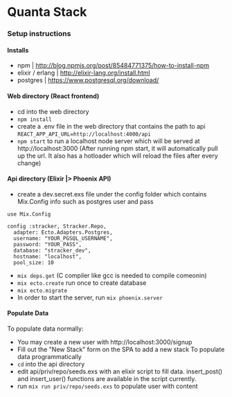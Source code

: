 # Quanta Stack

### Setup instructions

#### Installs
* npm | http://blog.npmjs.org/post/85484771375/how-to-install-npm
* elixir / erlang | http://elixir-lang.org/install.html
* postgres | https://www.postgresql.org/download/

#### Web directory (React frontend)
* cd into the web directory
* `npm install`
* create a .env file in the web directory that contains the path to api `REACT_APP_API_URL=http://localhost:4000/api`
* `npm start` to run a localhost node server which will be served at http://localhost:3000 (After running npm start, it will automatically pull up the url. It also has a hotloader which will reload the files after every change)

#### Api directory (Elixir |> Phoenix API)
* create a dev.secret.exs file under the config folder which contains Mix.Config info such as postgres user and pass
```
use Mix.Config

config :stracker, Stracker.Repo,
  adapter: Ecto.Adapters.Postgres,
  username: "YOUR_PGSQL_USERNAME",
  password: "YOUR_PASS",
  database: "stracker_dev",
  hostname: "localhost",
  pool_size: 10
```
* `mix deps.get` (C compiler like gcc is needed to compile comeonin)
* `mix ecto.create` run once to create database
* `mix ecto.migrate`
* In order to start the server, run `mix phoenix.server`

#### Populate Data
To populate data normally:
* You may create a new user with http://localhost:3000/signup
* Fill out the "New Stack" form on the SPA to add a new stack
To populate data programmatically
* `cd` into the api directory
* edit api/priv/repo/seeds.exs with an elixir script to fill data. insert_post() and insert_user() functions are available in the script currently.
* run `mix run priv/repo/seeds.exs` to populate user with content

